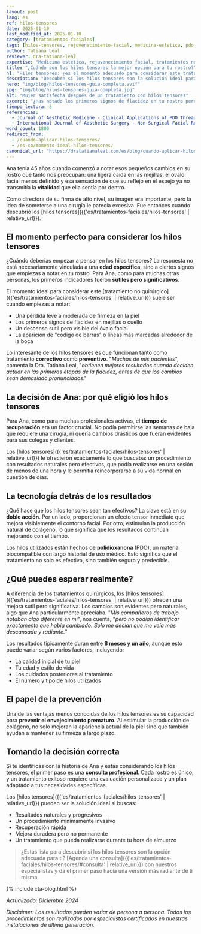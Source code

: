 ```yaml
---
layout: post
lang: es
ref: hilos-tensores
date: 2025-01-10
last_modified_at: 2025-01-10
category: [tratamientos-faciales]
tags: [hilos-tensores, rejuvenecimiento-facial, medicina-estetica, pdo, flacidez-facial]
author: Tatiana Leal
reviewer: dra-tatiana-leal
expertise: "Medicina estética, rejuvenecimiento facial, tratamientos no quirúrgicos"
title: "¿Cuándo son los hilos tensores la mejor opción para tu rostro?"
h1: "Hilos tensores: ¿es el momento adecuado para considerar este tratamiento?"
description: "Descubre si los hilos tensores son la solución ideal para tus preocupaciones estéticas. Aprende cuándo es el mejor momento para considerar este tratamiento y qué puedes esperar."
hero: "img/blog/hilos-tensores-guia-completa.avif"
jpg: "img/blog/hilos-tensores-guia-completa.jpg"
alt: "Mujer satisfecha después de un tratamiento con hilos tensores"
excerpt: "¿Has notado los primeros signos de flacidez en tu rostro pero sientes que una cirugía es demasiado? Descubre por qué los hilos tensores podrían ser exactamente lo que estás buscando."
tiempo_lectura: 8
referencias:
  - Journal of Aesthetic Medicine - Clinical Applications of PDO Threads: "https://www.aestheticmedicine.org/example"
  - International Journal of Aesthetic Surgery - Non-Surgical Facial Rejuvenation: "https://www.aestheticsurgery.org/example"
word_count: 1800
redirect_from:
  - /cuando-aplicar-hilos-tensores/
  - /es-co/momento-ideal-hilos-tensores/
canonical_url: "https://dratatianaleal.com/es/blog/cuando-aplicar-hilos-tensores/"
---
```

Ana tenía 45 años cuando comenzó a notar esos pequeños cambios en su rostro que tanto nos preocupan: una ligera caída en las mejillas, el óvalo facial menos definido y esa sensación de que su reflejo en el espejo ya no transmitía la **vitalidad** que ella sentía por dentro.

Como directora de su firma de alto nivel, su imagen era importante, pero la idea de someterse a una cirugía le parecía excesiva. Fue entonces cuando descubrió los [hilos tensores]({{'es/tratamientos-faciales/hilos-tensores' | relative_url}}).

## El momento perfecto para considerar los hilos tensores

¿Cuándo deberías empezar a pensar en los hilos tensores? La respuesta no está necesariamente vinculada a una **edad específica**, sino a ciertos signos que empiezas a notar en tu rostro. Para Ana, como para muchas otras personas, los primeros indicadores fueron **sutiles pero significativos**.

El momento ideal para considerar este [tratamiento no quirúrgico]({{'es/tratamientos-faciales/hilos-tensores' | relative_url}}) suele ser cuando empiezas a notar:

- Una pérdida leve a moderada de firmeza en la piel
- Los primeros signos de flacidez en mejillas o cuello
- Un descenso sutil pero visible del óvalo facial
- La aparición de "código de barras" o líneas más marcadas alrededor de la boca

Lo interesante de los hilos tensores es que funcionan tanto como tratamiento **correctivo** como **preventivo**. "*Muchas de mis pacientes*", comenta la Dra. Tatiana Leal, "*obtienen mejores resultados cuando deciden actuar en las primeras etapas de la flacidez, antes de que los cambios sean demasiado pronunciados*."

## La decisión de Ana: por qué eligió los hilos tensores

Para Ana, como para muchas profesionales activas, el **tiempo de recuperación** era un factor crucial. No podía permitirse las semanas de baja que requiere una cirugía, ni quería cambios drásticos que fueran evidentes para sus colegas y clientes.

Los [hilos tensores]({{'es/tratamientos-faciales/hilos-tensores' | relative_url}}) le ofrecieron exactamente lo que buscaba: un procedimiento con resultados naturales pero efectivos, que podía realizarse en una sesión de menos de una hora y le permitía reincorporarse a su vida normal en cuestión de días.

## La tecnología detrás de los resultados

¿Qué hace que los hilos tensores sean tan efectivos? La clave está en su **doble acción**. Por un lado, proporcionan un efecto tensor inmediato que mejora visiblemente el contorno facial. Por otro, estimulan la producción natural de colágeno, lo que significa que los resultados continúan mejorando con el tiempo.

Los hilos utilizados están hechos de **polidioxanona** (PDO), un material biocompatible con largo historial de uso médico. Esto significa que el tratamiento no solo es efectivo, sino también seguro y predecible.

## ¿Qué puedes esperar realmente?

A diferencia de los tratamientos quirúrgicos, los [hilos tensores]({{'es/tratamientos-faciales/hilos-tensores' | relative_url}}) ofrecen una mejora sutil pero significativa. Los cambios son evidentes pero naturales, algo que Ana particularmente apreciaba. "*Mis compañeros de trabajo notaban algo diferente en mí*", nos cuenta, "*pero no podían identificar exactamente qué había cambiado. Solo me decían que me veía más descansada y radiante.*"

Los resultados típicamente duran entre **8 meses y un año**, aunque esto puede variar según varios factores, incluyendo:

- La calidad inicial de tu piel
- Tu edad y estilo de vida
- Los cuidados posteriores al tratamiento
- El número y tipo de hilos utilizados

## El papel de la prevención

Una de las ventajas menos conocidas de los hilos tensores es su capacidad para **prevenir el envejecimiento prematuro**. Al estimular la producción de colágeno, no solo mejoran la apariencia actual de la piel sino que también ayudan a mantener su firmeza a largo plazo.

## Tomando la decisión correcta

Si te identificas con la historia de Ana y estás considerando los hilos tensores, el primer paso es una **consulta profesional**. Cada rostro es único, y un tratamiento exitoso requiere una evaluación personalizada y un plan adaptado a tus necesidades específicas.

Los [hilos tensores]({{'es/tratamientos-faciales/hilos-tensores' | relative_url}}) pueden ser la solución ideal si buscas:

- Resultados naturales y progresivos
- Un procedimiento mínimamente invasivo
- Recuperación rápida
- Mejora duradera pero no permanente
- Un tratamiento que pueda realizarse durante tu hora de almuerzo

>¿Estás lista para descubrir si los hilos tensores son la opción adecuada para ti? [Agenda una consulta]({{'es/tratamientos-faciales/hilos-tensores/#consulta' | relative_url}}) con nuestros especialistas y da el primer paso hacia una versión más radiante de ti misma.

{% include cta-blog.html %}

*Actualizado: Diciembre 2024*

*Disclaimer: Los resultados pueden variar de persona a persona. Todos los procedimientos son realizados por especialistas certificados en nuestras instalaciones de última generación.*
